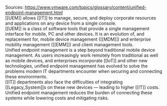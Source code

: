 Sources:
https://www.vmware.com/topics/glossary/content/unified-endpoint-management.html
\
[[UEM]] allows [[IT]] to manage, secure, and deploy corporate resources and applications on any device from a single console.
\
[[UEM]] is a class of software tools that provide a single management interface for mobile, PC and other devices. It is an evolution of, and replacement for, mobile device management ([[MDM]]) and enterprise mobility management ([[EMM]]) and client management tools.
\
Unified endpoint management is a step beyond traditional mobile device management. As users increasingly work remotely from traditional as well as mobile devices, and enterprises incorporate [[IoT]] and other new technologies, unified endpoint management has evolved to solve the problems modern IT departments encounter when securing and connecting these environments.
\
[[IT]] departments also face the difficulties of integrating [[Legacy_System]]s on these new devices — leading to higher [[IT]] costs. Unified endpoint management reduces the burden of connecting these systems while lowering costs and mitigating risks.
